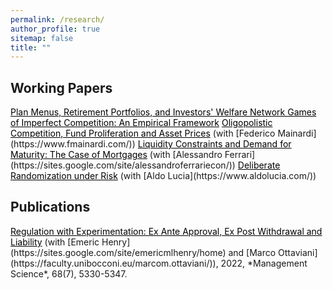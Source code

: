 ```yaml
---
permalink: /research/
author_profile: true
sitemap: false
title: ""
---
```


## Working Papers

<span style="color: black; text-decoration: underline">
    Plan Menus, Retirement Portfolios, and Investors' Welfare
</span>

<a href="../files/network_oligopolies_draft.pdf" style="color: black; text-decoration: underline">
	Network Games of Imperfect Competition: An Empirical Framework</a>

<a href="../files/lm_draft_Feb2023.pdf" style="color: black; text-decoration: underline">
	Oligopolistic Competition, Fund Proliferation and Asset Prices</a> (with [Federico Mainardi](https://www.fmainardi.com/))


<a href="../files/fl_draft_Sep2023.pdf" style="color: black; text-decoration: underline">
	Liquidity Constraints and Demand for Maturity: The Case of Mortgages</a> (with [Alessandro Ferrari](https://sites.google.com/site/alessandroferrariecon/))


<a href="../files/ll_draft_sept2022.pdf" style="color: black; text-decoration: underline">
	Deliberate Randomization under Risk</a> (with [Aldo Lucia](https://www.aldolucia.com/))


## Publications

<a href="../files/hlo_final.PDF" style="color: black; text-decoration: underline">
	Regulation with Experimentation: Ex Ante Approval, Ex Post Withdrawal and Liability</a> (with [Emeric Henry](https://sites.google.com/site/emericmlhenry/home) 
	and [Marco Ottaviani](https://faculty.unibocconi.eu/marcom.ottaviani/)), 2022,
	*Management Science*, 68(7), 5330-5347.